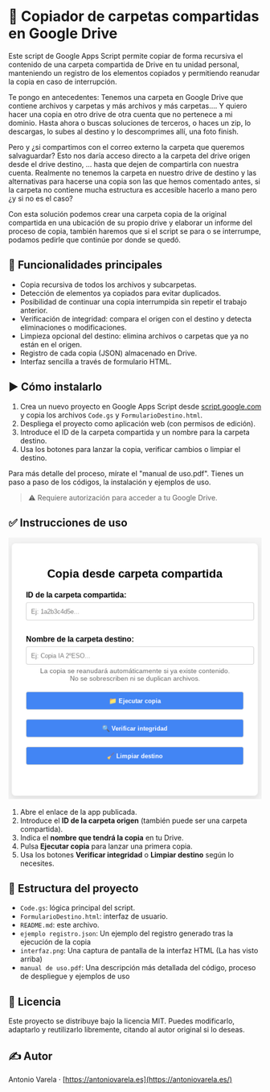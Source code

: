 # 🧭 Copiador de carpetas compartidas en Google Drive

Este script de Google Apps Script permite copiar de forma recursiva el contenido de una carpeta compartida de Drive en tu unidad personal, manteniendo un registro de los elementos copiados y permitiendo reanudar la copia en caso de interrupción.

Te pongo en antecedentes:
Tenemos una carpeta en Google Drive que contiene archivos y carpetas y más archivos y más carpetas…. Y quiero hacer una copia en otro drive de otra cuenta que no pertenece a mi dominio. 
Hasta ahora o buscas soluciones de terceros, o haces un zip, lo descargas, lo subes al destino y lo descomprimes allí, una foto finish.

Pero y ¿si compartimos con el correo externo la carpeta que queremos salvaguardar? Esto nos daría acceso directo a la carpeta del drive origen desde el drive destino, … hasta que dejen de compartirla con nuestra cuenta.
Realmente no tenemos la carpeta en nuestro drive de destino y las alternativas para hacerse una copia son las que hemos comentado antes, si la carpeta no contiene mucha estructura es accesible hacerlo a mano pero ¿y si no es el caso?

Con esta solución podemos crear una carpeta copia de la original compartida en una ubicación de su propio drive y elaborar un informe del proceso de copia, también haremos que si el script se para o se interrumpe, podamos pedirle que continúe por donde se quedó.


## 🔧 Funcionalidades principales

- Copia recursiva de todos los archivos y subcarpetas.
- Detección de elementos ya copiados para evitar duplicados.
- Posibilidad de continuar una copia interrumpida sin repetir el trabajo anterior.
- Verificación de integridad: compara el origen con el destino y detecta eliminaciones o modificaciones.
- Limpieza opcional del destino: elimina archivos o carpetas que ya no están en el origen.
- Registro de cada copia (JSON) almacenado en Drive.
- Interfaz sencilla a través de formulario HTML.

## ▶ Cómo instalarlo

1. Crea un nuevo proyecto en Google Apps Script desde [script.google.com](https://script.google.com/) y copia los archivos `Code.gs` y `FormularioDestino.html`.
2. Despliega el proyecto como aplicación web (con permisos de edición).
3. Introduce el ID de la carpeta compartida y un nombre para la carpeta destino.
4. Usa los botones para lanzar la copia, verificar cambios o limpiar el destino.

Para más detalle del proceso, mírate el "manual de uso.pdf". Tienes un paso a paso de los códigos, la instalación y ejemplos de uso.

> ⚠️ Requiere autorización para acceder a tu Google Drive.

## ✅ Instrucciones de uso

![alt text](interfaz.png)

1. Abre el enlace de la app publicada.
2. Introduce el **ID de la carpeta origen** (también puede ser una carpeta compartida).
3. Indica el **nombre que tendrá la copia** en tu Drive.
4. Pulsa **Ejecutar copia** para lanzar una primera copia.
5. Usa los botones **Verificar integridad** o **Limpiar destino** según lo necesites.

## 📂 Estructura del proyecto

- `Code.gs`: lógica principal del script.
- `FormularioDestino.html`: interfaz de usuario.
- `README.md`: este archivo.
- `ejemplo registro.json`: Un ejemplo del registro generado tras la ejecución de la copia
- `interfaz.png`: Una captura de pantalla de la interfaz HTML (La has visto arriba)
- `manual de uso.pdf`: Una descripción más detallada del código, proceso de despliegue y ejemplos de uso

## 📝 Licencia

Este proyecto se distribuye bajo la licencia MIT.
Puedes modificarlo, adaptarlo y reutilizarlo libremente, citando al autor original si lo deseas.

## ✍️ Autor

Antonio Varela · [https://antoniovarela.es](https://antoniovarela.es/)